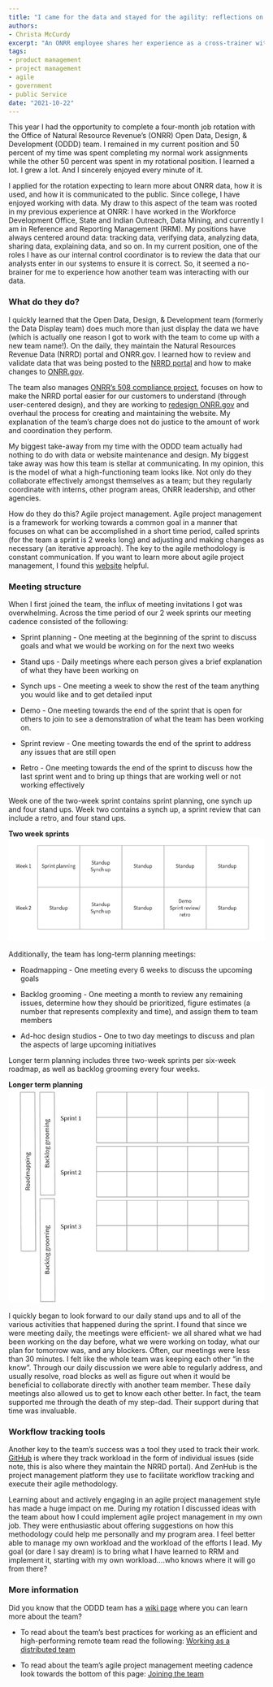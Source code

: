 ```yaml
---
title: "I came for the data and stayed for the agility: reflections on my rotation with the Open Data, Design, & Development team"
authors:
- Christa McCurdy
excerpt: "An ONRR employee shares her experience as a cross-trainer with the Open Data, Design, & Development team"
tags:
- product management
- project management
- agile
- government
- public Service
date: "2021-10-22"
---
```


This year I had the opportunity to complete a four-month job rotation with the Office of Natural Resource Revenue’s (ONRR) Open Data, Design, & Development (ODDD) team. I remained in my current position and 50 percent of my time was spent completing my normal work assignments while the other 50 percent was spent in my rotational position. I learned a lot. I grew a lot. And I sincerely enjoyed every minute of it.

I applied for the rotation expecting to learn more about ONRR data, how it is used, and how it is communicated to the public. Since college, I have enjoyed working with data.  My draw to this aspect of the team was rooted in my previous experience at ONRR: I have worked in the Workforce Development Office, State and Indian Outreach, Data Mining, and currently I am in Reference and Reporting Management (RRM). My positions have always centered around data: tracking data, verifying data, analyzing data, sharing data, explaining data, and so on. In my current position, one of the roles I have as our internal control coordinator is to review the data that our analysts enter in our systems to ensure it is correct. So, it seemed a no-brainer for me to experience how another team was interacting with our data.

### What do they do?

I quickly learned that the Open Data, Design, & Development team (formerly the Data Display team) does much more than just display the data we have (which is actually one reason I got to work with the team to come up with a new team name!). On the daily, they maintain the Natural Resources Revenue Data (NRRD) portal and ONRR.gov. I learned how to review and validate data that was being posted to the [NRRD portal](https://revenuedata.doi.gov) and how to make changes to [ONRR.gov](https://www.onrr.gov).   

The team also manages [ONRR’s 508 compliance project](/accessibility/), focuses on how to make the NRRD portal easier for our customers to understand (through user-centered design), and they are working to [redesign ONRR.gov](https://blog-nrrd.doi.gov/stakeholders/) and overhaul the process for creating and maintaining the website.  My explanation of the team’s charge does not do justice to the amount of work and coordination they perform.

My biggest take-away from my time with the ODDD team actually had nothing to do with data or website maintenance and design. My biggest take away was how this team is stellar at communicating. In my opinion, this is the model of what a high-functioning team looks like. Not only do they collaborate effectively amongst themselves as a team; but they regularly coordinate with interns, other program areas, ONRR leadership, and other agencies.

How do they do this? Agile project management. Agile project management is a framework for working towards a common goal in a manner that focuses on what can be accomplished in a short time period, called sprints (for the team a sprint is 2 weeks long) and adjusting and making changes as necessary (an iterative approach). The key to the agile methodology is constant communication. If you want to learn more about agile project management, I found this [website](https://www.atlassian.com/agile/project-management) helpful.

### Meeting structure

When I first joined the team, the influx of meeting invitations I got was overwhelming. Across the time period of our 2 week sprints our meeting cadence consisted of the following:

 - Sprint planning - One meeting at the beginning of the sprint to discuss goals and what we would be working on for the next two weeks

 - Stand ups - Daily meetings where each person gives a brief explanation of what they have been working on

 - Synch ups - One meeting a week to show the rest of the team anything you would like and to get detailed input

 - Demo - One meeting towards the end of the sprint that is open for others to join to see a demonstration of what the team has been working on.

 - Sprint review - One meeting towards the end of the sprint to address any issues that are still open

 - Retro - One meeting towards the end of the sprint to discuss how the last sprint went and to bring up things that are working well or not working effectively

Week one of the two-week sprint contains sprint planning, one synch up and four stand ups. Week two contains a synch up, a sprint review that can include a retro, and four stand ups.

**Two week sprints**
![Two week sprints](./twoweeksprints.png)


Additionally, the team has long-term planning meetings:

 - Roadmapping - One meeting every 6 weeks to discuss the upcoming goals

 - Backlog grooming - One meeting a month to review any remaining issues, determine how they should be prioritized, figure estimates (a number that represents complexity and time), and assign them to team members

 - Ad-hoc design studios - One to two day meetings to discuss and plan the aspects of large upcoming initiatives

Longer term planning includes three two-week sprints per six-week roadmap, as well as backlog grooming every four weeks.

**Longer term planning**
![Longer term planning](./longertermplanning.png)


I quickly began to look forward to our daily stand ups and to all of the various activities that happened during the sprint. I found that since we were meeting daily, the meetings were efficient- we all shared what we had been working on the day before, what we were working on today, what our plan for tomorrow was, and any blockers. Often, our meetings were less than 30 minutes. I felt like the whole team was keeping each other “in the know”. Through our daily discussion we were able to regularly address, and usually resolve, road blocks as well as figure out when it would be beneficial to collaborate directly with another team member. These daily meetings also allowed us to get to know each other better. In fact, the team supported me through the death of my step-dad. Their support during that time was invaluable.

### Workflow tracking tools

Another key to the team’s success was a tool they used to track their work. [GitHub](https://github.com/DOI-ONRR) is where they track workload in the form of individual issues (side note, this is also where they maintain the NRRD portal). And ZenHub is the project management platform they use to facilitate workflow tracking and execute their agile methodology.

Learning about and actively engaging in an agile project management style has made a huge impact on me. During my rotation I discussed ideas with the team about how I could implement agile project management in my own job. They were enthusiastic about offering suggestions on how this methodology could help me personally and my program area.  I feel better able to manage my own workload and the workload of the efforts I lead. My goal (or dare I say dream) is to bring what I have learned to RRM and implement it, starting with my own workload….who knows where it will go from there?


### More information

Did you know that the ODDD team has a [wiki page](https://github.com/DOI-ONRR/nrrd/wiki) where you can learn more about the team?   

 - To read about the team’s best practices for working as an efficient and high-performing remote team read the following: [Working as a distributed team](https://github.com/DOI-ONRR/nrrd/wiki/Basics-for-making-distributed-work-work)

 - To read about the team’s agile project management meeting cadence look towards the bottom of this page: [Joining the team](https://github.com/DOI-ONRR/nrrd/wiki/Joining-the-Open-Data,-Design,-and-Development-(ODDD)-project-team)
